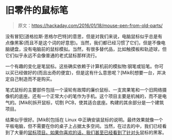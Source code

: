 # 旧零件的鼠标笔

> 原文：<https://hackaday.com/2016/01/18/mouse-pen-from-old-parts/>

没有冒犯[道格拉斯·恩格尔巴特]的意思，但是对我们来说，电脑鼠标似乎总是有点像黑客(而且不是这个词的好意思)。当然，我们都已经习惯了它们，但是不像电脑键盘，没有电脑前的鼠标模拟。当然，有很多替代品，比如触摸板和轨迹球，但它们似乎永远不会像普通的老式鼠标那样流行。

一个有趣的变化是笔鼠标。这些确实依赖于计算机前的模拟物:钢笔或铅笔。你可以买已经做好的(而且出奇的便宜)，但是这有什么意思呢？[MikB]想要一台，并决定自己制造而不是购买。

笔式鼠标的主要部件包括一个滚轮有故障的廉价鼠标、一支宾果笔和一个旧网络摄像机的底座。还有一个正常大小的笔作为手机。这个项目主要是机械的，而不是电气的。[MikB]拆开鼠标，切割 PCB，使其适合底座。构建的其余部分是一个建筑项目。

结果似乎很好。[MikB]包括在 Linux 中正确安装鼠标的说明。最终效果就像一个平板电脑，但不需要在你的桌子上占据太多空间。当然，在过去的中，我们已经看到了大量的[鼠标项目。如果你喜欢的话，我们甚至已经看到了针对](http://hackaday.com/2015/04/10/hacklet-42-mouse-projects/)[头](http://hackaday.com/2014/12/20/right-hand-loses-job-as-head-mouse-enters-mousing-arena/)鼠标的黑客。